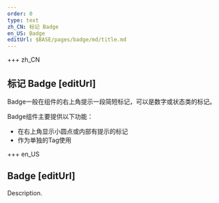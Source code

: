 ```yaml
---
order: 0
type: text
zh_CN: 标记 Badge
en_US: Badge
editUrl: $BASE/pages/badge/md/title.md
---
```


+++  zh_CN 
## 标记 Badge [editUrl]  
Badge一般在组件的右上角提示一段简短标记，可以是数字或状态类的标记。

Badge组件主要提供以下功能：  

- 在右上角显示小圆点或内部有提示的标记
- 作为单独的Tag使用


+++  en_US 
## Badge [editUrl] 
 Description.